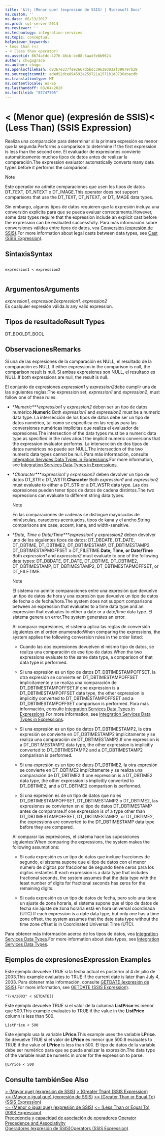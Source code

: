 ```yaml
---
title: '&lt; (Menor que) (expresión de SSIS) | Microsoft Docs'
ms.custom: ''
ms.date: 06/13/2017
ms.prod: sql-server-2014
ms.reviewer: ''
ms.technology: integration-services
ms.topic: conceptual
helpviewer_keywords:
- less than (<)
- < (less than operator)
ms.assetid: 8674afdc-4276-46cb-be08-5aadfe8b9624
author: chugugrace
ms.author: chugu
ms.openlocfilehash: d8367e337fe92667d5bdc39638d03af390797b28
ms.sourcegitcommit: ad4d92dce894592a259721a1571b1d8736abacdb
ms.translationtype: MT
ms.contentlocale: es-ES
ms.lasthandoff: 08/04/2020
ms.locfileid: "87747705"
---
```

# <a name="lt-less-than-ssis-expression"></a><span data-ttu-id="3aaee-102">&lt; (Menor que) (expresión de SSIS)</span><span class="sxs-lookup"><span data-stu-id="3aaee-102">&lt; (Less Than) (SSIS Expression)</span></span>
  <span data-ttu-id="3aaee-103">Realiza una comparación para determinar si la primera expresión es menor que la segunda.</span><span class="sxs-lookup"><span data-stu-id="3aaee-103">Performs a comparison to determine if the first expression is less than the second one.</span></span> <span data-ttu-id="3aaee-104">El evaluador de expresiones convierte automáticamente muchos tipos de datos antes de realizar la comparación.</span><span class="sxs-lookup"><span data-stu-id="3aaee-104">The expression evaluator automatically converts many data types before it performs the comparison.</span></span>  
  
> [!NOTE]  
>  <span data-ttu-id="3aaee-105">Este operador no admite comparaciones que usen los tipos de datos DT_TEXT, DT_NTEXT o DT_IMAGE.</span><span class="sxs-lookup"><span data-stu-id="3aaee-105">This operator does not support comparisons that use the DT_TEXT, DT_NTEXT, or DT_IMAGE data types.</span></span>  
  
 <span data-ttu-id="3aaee-106">Sin embargo, algunos tipos de datos requieren que la expresión incluya una conversión explícita para que se pueda evaluar correctamente.</span><span class="sxs-lookup"><span data-stu-id="3aaee-106">However, some data types require that the expression include an explicit cast before the expression can be evaluated successfully.</span></span> <span data-ttu-id="3aaee-107">Para más información sobre conversiones válidas entre tipos de datos, vea [Conversión &#40;expresión de SSIS&#41;](cast-ssis-expression.md).</span><span class="sxs-lookup"><span data-stu-id="3aaee-107">For more information about legal casts between data types, see [Cast &#40;SSIS Expression&#41;](cast-ssis-expression.md).</span></span>  
  
## <a name="syntax"></a><span data-ttu-id="3aaee-108">Sintaxis</span><span class="sxs-lookup"><span data-stu-id="3aaee-108">Syntax</span></span>  
  
```  
  
expression1 < expression2  
  
```  
  
## <a name="arguments"></a><span data-ttu-id="3aaee-109">Argumentos</span><span class="sxs-lookup"><span data-stu-id="3aaee-109">Arguments</span></span>  
 <span data-ttu-id="3aaee-110">*expression1, expression2*</span><span class="sxs-lookup"><span data-stu-id="3aaee-110">*expression1, expression2*</span></span>  
 <span data-ttu-id="3aaee-111">Es cualquier expresión válida.</span><span class="sxs-lookup"><span data-stu-id="3aaee-111">Is any valid expression.</span></span>  
  
## <a name="result-types"></a><span data-ttu-id="3aaee-112">Tipos de resultado</span><span class="sxs-lookup"><span data-stu-id="3aaee-112">Result Types</span></span>  
 <span data-ttu-id="3aaee-113">DT_BOOL</span><span class="sxs-lookup"><span data-stu-id="3aaee-113">DT_BOOL</span></span>  
  
## <a name="remarks"></a><span data-ttu-id="3aaee-114">Observaciones</span><span class="sxs-lookup"><span data-stu-id="3aaee-114">Remarks</span></span>  
 <span data-ttu-id="3aaee-115">Si una de las expresiones de la comparación es NULL, el resultado de la comparación es NULL.</span><span class="sxs-lookup"><span data-stu-id="3aaee-115">If either expression in the comparison is null, the comparison result is null.</span></span> <span data-ttu-id="3aaee-116">Si ambas expresiones son NULL, el resultado es NULL.</span><span class="sxs-lookup"><span data-stu-id="3aaee-116">If both expressions are null, the result is null.</span></span>  
  
 <span data-ttu-id="3aaee-117">El conjunto de expresiones *expression1* y *expression2*debe cumplir una de las siguientes reglas:</span><span class="sxs-lookup"><span data-stu-id="3aaee-117">The expression set, *expression1* and *expression2*, must follow one of these rules:</span></span>  
  
-   <span data-ttu-id="3aaee-118">\**Numeric\*\*\*expression1* y *expression2* deben ser un tipo de datos numérico.</span><span class="sxs-lookup"><span data-stu-id="3aaee-118">**Numeric** Both *expression1* and *expression2* must be a numeric data type.</span></span> <span data-ttu-id="3aaee-119">La intersección de los tipos de datos debe ser un tipo de datos numérico, tal como se especifica en las reglas para las conversiones numéricas implícitas que realiza el evaluador de expresiones.</span><span class="sxs-lookup"><span data-stu-id="3aaee-119">The intersection of the data types must be a numeric data type as specified in the rules about the implicit numeric conversions that the expression evaluator performs.</span></span> <span data-ttu-id="3aaee-120">La intersección de dos tipos de datos numéricos no puede ser NULL.</span><span class="sxs-lookup"><span data-stu-id="3aaee-120">The intersection of the two numeric data types cannot be null.</span></span> <span data-ttu-id="3aaee-121">Para más información, consulte [Integration Services Data Types in Expressions](integration-services-data-types-in-expressions.md).</span><span class="sxs-lookup"><span data-stu-id="3aaee-121">For more information, see [Integration Services Data Types in Expressions](integration-services-data-types-in-expressions.md).</span></span>  
  
-   <span data-ttu-id="3aaee-122">\**Character\*\*\*expression1* y *expression2* deben devolver un tipo de datos DT_STR o DT_WSTR.</span><span class="sxs-lookup"><span data-stu-id="3aaee-122">**Character** Both *expression1* and *expression2* must evaluate to either a DT_STR or a DT_WSTR data type.</span></span> <span data-ttu-id="3aaee-123">Las dos expresiones pueden tener tipos de datos de cadena distintos.</span><span class="sxs-lookup"><span data-stu-id="3aaee-123">The two expressions can evaluate to different string data types.</span></span>  
  
    > [!NOTE]  
    >  <span data-ttu-id="3aaee-124">En las comparaciones de cadenas se distingue mayúsculas de minúsculas, caracteres acentuados, tipos de kana y el ancho.</span><span class="sxs-lookup"><span data-stu-id="3aaee-124">String comparisons are case, accent, kana, and width-sensitive.</span></span>  
  
-   <span data-ttu-id="3aaee-125">\**Date, Time o Date/Time\*\*\*expression1* y *expression2* deben devolver uno de los siguientes tipos de datos: DT_DBDATE, DT_DATE, DT_DBTIME, DT_DBTIME2, DT_DBTIMESTAMP, DT_DBTIMESTAMP2, DT_DBTIMESTAPMOFFSET o DT_FILETIME.</span><span class="sxs-lookup"><span data-stu-id="3aaee-125">**Date, Time, or Date/Time** Both *expression1* and *expression2* must evaluate to one of the following data types: DT_DBDATE, DT_DATE, DT_DBTIME, DT_DBTIME2, DT_DBTIMESTAMP, DT_DBTIMESTAMP2, DT_DBTIMESTAPMOFFSET, or DT_FILETIME.</span></span>  
  
    > [!NOTE]  
    >  <span data-ttu-id="3aaee-126">El sistema no admite comparaciones entre una expresión que devuelve un tipo de datos de hora y una expresión que devuelve un tipo de datos de fecha o de fecha/hora.</span><span class="sxs-lookup"><span data-stu-id="3aaee-126">The system does not support comparisons between an expression that evaluates to a time data type and an expression that evaluates to either a date or a date/time data type.</span></span> <span data-ttu-id="3aaee-127">El sistema genera un error.</span><span class="sxs-lookup"><span data-stu-id="3aaee-127">The system generates an error.</span></span>  
  
     <span data-ttu-id="3aaee-128">Al comparar expresiones, el sistema aplica las reglas de conversión siguientes en el orden enumerado:</span><span class="sxs-lookup"><span data-stu-id="3aaee-128">When comparing the expressions, the system applies the following conversion rules in the order listed:</span></span>  
  
    -   <span data-ttu-id="3aaee-129">Cuando las dos expresiones devuelven el mismo tipo de datos, se realiza una comparación de ese tipo de datos.</span><span class="sxs-lookup"><span data-stu-id="3aaee-129">When the two expressions evaluate to the same data type, a comparison of that data type is performed.</span></span>  
  
    -   <span data-ttu-id="3aaee-130">Si una expresión es un tipo de datos DT_DBTIMESTAMPOFFSET, la otra expresión se convierte en DT_DBTIMESTAMPOFFSET implícitamente y se realiza una comparación de DT_DBTIMESTAMPOFFSET.</span><span class="sxs-lookup"><span data-stu-id="3aaee-130">If one expression is a DT_DBTIMESTAMPOFFSET data type, the other expression is implicitly converted to DT_DBTIMESTAMPOFFSET and a DT_DBTIMESTAMPOFFSET comparison is performed.</span></span> <span data-ttu-id="3aaee-131">Para más información, consulte [Integration Services Data Types in Expressions](integration-services-data-types-in-expressions.md).</span><span class="sxs-lookup"><span data-stu-id="3aaee-131">For more information, see [Integration Services Data Types in Expressions](integration-services-data-types-in-expressions.md).</span></span>  
  
    -   <span data-ttu-id="3aaee-132">Si una expresión es un tipo de datos DT_DBTIMESTAMP2, la otra expresión se convierte en DT_DBTIMESTAMP2 implícitamente y se realiza una comparación de DT_DBTIMESTAMP2.</span><span class="sxs-lookup"><span data-stu-id="3aaee-132">If one expression is a DT_DBTIMESTAMP2 data type, the other expression is implicitly converted to DT_DBTIMESTAMP2 and a DT_DBTIMESTAMP2 comparison is performed.</span></span>  
  
    -   <span data-ttu-id="3aaee-133">Si una expresión es un tipo de datos DT_DBTIME2, la otra expresión se convierte en DT_DBTIME2 implícitamente y se realiza una comparación de DT_DBTIME2.</span><span class="sxs-lookup"><span data-stu-id="3aaee-133">If one expression is a DT_DBTIME2 data type, the other expression is implicitly converted to DT_DBTIME2, and a DT_DBTIME2 comparison is performed.</span></span>  
  
    -   <span data-ttu-id="3aaee-134">Si una expresión es de un tipo de datos que no es DT_DBTIMESTAMPOFFSET, DT_DBTIMESTAMP2 o DT_DBTIME2, las expresiones se convierten en el tipo de datos DT_DBTIMESTAMP antes de compararse.</span><span class="sxs-lookup"><span data-stu-id="3aaee-134">If one expression is of a type other than DT_DBTIMESTAMPOFFSET, DT_DBTIMESTAMP2, or DT_DBTIME2, the expressions are converted to the DT_DBTIMESTAMP data type before they are compared.</span></span>  
  
     <span data-ttu-id="3aaee-135">Al comparar las expresiones, el sistema hace las suposiciones siguientes:</span><span class="sxs-lookup"><span data-stu-id="3aaee-135">When comparing the expressions, the system makes the following assumptions:</span></span>  
  
    -   <span data-ttu-id="3aaee-136">Si cada expresión es un tipo de datos que incluye fracciones de segundo, el sistema supone que el tipo de datos con el menor número de dígitos por fracciones de segundo tiene ceros para los dígitos restantes.</span><span class="sxs-lookup"><span data-stu-id="3aaee-136">If each expression is a data type that includes fractional seconds, the system assumes that the data type with the least number of digits for fractional seconds has zeros for the remaining digits.</span></span>  
  
    -   <span data-ttu-id="3aaee-137">Si cada expresión es un tipo de datos de fecha, pero solo una tiene un ajuste de zona horaria, el sistema supone que el tipo de datos de fecha sin ajuste de zona horaria está en hora universal coordinada (UTC).</span><span class="sxs-lookup"><span data-stu-id="3aaee-137">If each expression is a date data type, but only one has a time zone offset, the system assumes that the date data type without the time zone offset is in Coordinated Universal Time (UTC).</span></span>  
  
 <span data-ttu-id="3aaee-138">Para obtener más información acerca de los tipos de datos, vea [Integration Services Data Types](../data-flow/integration-services-data-types.md).</span><span class="sxs-lookup"><span data-stu-id="3aaee-138">For more information about data types, see [Integration Services Data Types](../data-flow/integration-services-data-types.md).</span></span>  
  
## <a name="expression-examples"></a><span data-ttu-id="3aaee-139">Ejemplos de expresiones</span><span class="sxs-lookup"><span data-stu-id="3aaee-139">Expression Examples</span></span>  
 <span data-ttu-id="3aaee-140">Este ejemplo devuelve TRUE si la fecha actual es posterior al 4 de julio de 2003.</span><span class="sxs-lookup"><span data-stu-id="3aaee-140">This example evaluates to TRUE if the current date is later than July 4, 2003.</span></span> <span data-ttu-id="3aaee-141">Para obtener más información, consulte [GETDATE &#40;expresión de SSIS&#41;](getdate-ssis-expression.md).</span><span class="sxs-lookup"><span data-stu-id="3aaee-141">For more information, see [GETDATE &#40;SSIS Expression&#41;](getdate-ssis-expression.md).</span></span>  
  
```  
"7/4/2003" < GETDATE()  
```  
  
 <span data-ttu-id="3aaee-142">Este ejemplo devuelve TRUE si el valor de la columna **ListPrice** es menor que 500.</span><span class="sxs-lookup"><span data-stu-id="3aaee-142">This example evaluates to TRUE if the value in the **ListPrice** column is less than 500.</span></span>  
  
```  
ListPrice < 500  
```  
  
 <span data-ttu-id="3aaee-143">Este ejemplo usa la variable **LPrice**.</span><span class="sxs-lookup"><span data-stu-id="3aaee-143">This example uses the variable **LPrice**.</span></span> <span data-ttu-id="3aaee-144">Se devuelve TRUE si el valor de **LPrice** es menor que 500.</span><span class="sxs-lookup"><span data-stu-id="3aaee-144">It evaluates to TRUE if the value of **LPrice** is less than 500.</span></span> <span data-ttu-id="3aaee-145">El tipo de datos de la variable debe ser numérico para que se pueda analizar la expresión.</span><span class="sxs-lookup"><span data-stu-id="3aaee-145">The data type of the variable must be numeric in order for the expression to parse.</span></span>  
  
```  
@LPrice < 500  
```  
  
## <a name="see-also"></a><span data-ttu-id="3aaee-146">Consulte también</span><span class="sxs-lookup"><span data-stu-id="3aaee-146">See Also</span></span>  
 <span data-ttu-id="3aaee-147">[&#62; &#40;Mayor que&#41; &#40;expresión de SSIS&#41;](greater-than-ssis-expression.md) </span><span class="sxs-lookup"><span data-stu-id="3aaee-147">[&#62; &#40;Greater Than&#41; &#40;SSIS Expression&#41;](greater-than-ssis-expression.md) </span></span>  
 <span data-ttu-id="3aaee-148">[&#62;= &#40;Mayor o igual que&#41; &#40;expresión de SSIS&#41;](greater-than-or-equal-to-ssis-expression.md) </span><span class="sxs-lookup"><span data-stu-id="3aaee-148">[&#62;= &#40;Greater Than or Equal To&#41; &#40;SSIS Expression&#41;](greater-than-or-equal-to-ssis-expression.md) </span></span>  
 <span data-ttu-id="3aaee-149">[&#60;= &#40;Menor o igual que&#41; &#40;expresión de SSIS&#41;](less-than-or-equal-to-ssis-expression.md) </span><span class="sxs-lookup"><span data-stu-id="3aaee-149">[&#60;= &#40;Less Than or Equal To&#41; &#40;SSIS Expression&#41;](less-than-or-equal-to-ssis-expression.md) </span></span>  
 <span data-ttu-id="3aaee-150">[Precedencia y capacidad de asociación de operadores](operator-precedence-and-associativity.md) </span><span class="sxs-lookup"><span data-stu-id="3aaee-150">[Operator Precedence and Associativity](operator-precedence-and-associativity.md) </span></span>  
 [<span data-ttu-id="3aaee-151">Operadores &#40;expresión de SSIS&#41;</span><span class="sxs-lookup"><span data-stu-id="3aaee-151">Operators &#40;SSIS Expression&#41;</span></span>](operators-ssis-expression.md)  
  
  
